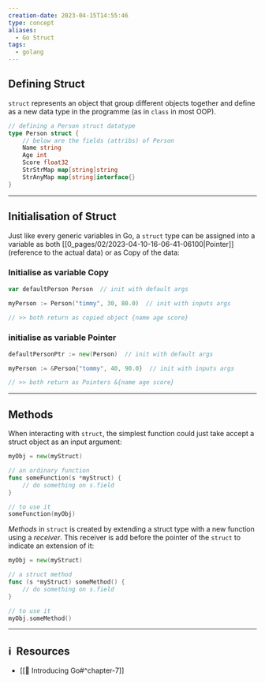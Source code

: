 ```yaml
---
creation-date: 2023-04-15T14:55:46
type: concept
aliases:
  - Go Struct
tags:
  - golang
---
```

## Defining Struct

`struct` represents an object that group different objects together and define as a new data type in the programme (as in `class` in most OOP).

```go
// defining a Person struct datatype
type Person struct {
	// below are the fields (attribs) of Person 
	Name string
	Age int
	Score float32
	StrStrMap map[string]string
	StrAnyMap map[string]interface{}
}
```

---
## Initialisation of Struct

Just like every generic variables in Go, a `struct` type can be assigned into a variable as both [[0_pages/02/2023-04-10-16-06-41-06100|Pointer]] (reference to the actual data) or as Copy of the data:

### Initialise as variable Copy

```go
var defaultPerson Person  // init with default args

myPerson := Person("timmy", 30, 80.0)  // init with inputs args

// >> both return as copied object {name age score}
```

### initialise as variable Pointer

```go
defaultPersonPtr := new(Person)  // init with default args

myPerson := &Person{"tommy", 40, 90.0}  // init with inputs args

// >> both return as Pointers &{name age score}
```

---
## Methods

When interacting with `struct`, the simplest function could just take accept a struct object as an input argument: 

```go
myObj = new(myStruct)

// an ordinary function
func someFunction(s *myStruct) {
	// do something on s.field
}

// to use it
someFunction(myObj)  
```

*Methods* in `struct` is created by extending a struct type with a new function using a *receiver*. This receiver is add before the pointer of the `struct` to indicate an extension of it: 

```go
myObj = new(myStruct)

// a struct method
func (s *myStruct) someMethod() {
	// do something on s.field
}

// to use it
myObj.someMethod()  
```


---
## ℹ️  Resources
- [[📕 Introducing Go#^chapter-7]]